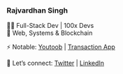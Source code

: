 ### Rajvardhan Singh  

👨‍💻 Full-Stack Dev | 100x Devs  
🚀 Web, Systems & Blockchain  

⚡ Notable: [Youtoob](https://github.com/0xRajvardhan/Youtoob) | [Transaction App](https://github.com/0xRajvardhan/transaction-App)  

💬 Let’s connect: [Twitter](https://twitter.com/rajvardhansd) | [LinkedIn](https://www.linkedin.com/in/rajvardhan-singh-dodiya/)  
